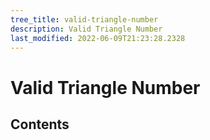 ```yaml
---
tree_title: valid-triangle-number
description: Valid Triangle Number
last_modified: 2022-06-09T21:23:28.2328
---
```


# Valid Triangle Number

## Contents
